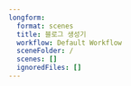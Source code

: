 ```yaml
---
longform:
  format: scenes
  title: 블로그 생성기
  workflow: Default Workflow
  sceneFolder: /
  scenes: []
  ignoredFiles: []
---
```

